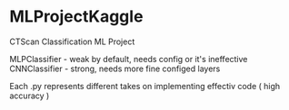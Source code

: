 # MLProjectKaggle
CTScan Classification ML Project


MLPClassifier - weak by default, needs config or it's ineffective
CNNClassifier - strong, needs more fine configed layers

Each .py represents different takes on implementing effectiv code ( high accuracy )
